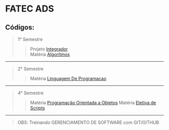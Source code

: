 # FATEC ADS
## Códigos:
>  1° Semestre
>> Projeto [Integrador](/semestre1/Calculadora/main.c)\
>> Matéria [Algoritmos](/semestre1/algoritmos)
------
>  2° Semestre
>> Matéria [Linguagem De Programacao](/semestre2/LinguagemDeProgramacao)
------
>  4° Semestre
>> Matéria [Programação Orientada a Objetos](/semestre4/poo)
>> Matéria [Eletiva de Scripts](/semestre4/eletivaScripts)
------

> OBS: Treinando GERENCIAMENTO DE SOFTWARE com GIT/GITHUB
